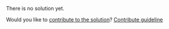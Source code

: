 
There is no solution yet.

Would you like to [contribute to the solution](https://github.com/BFEdev/BFE.dev-solutions/blob/main/quiz/meaningless-calculation_en.md)? [Contribute guideline](https://github.com/BFEdev/BFE.dev-solutions#how-to-contribute)
